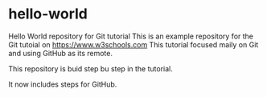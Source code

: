 # hello-world
Hello World repository for Git tutorial
This is an example repository for the Git tutoial on https://www.w3schools.com
This tutorial focused maily on Git and using GitHub as its remote.

This repository is buid step bu step in the tutorial.

It now includes steps for GitHub.
